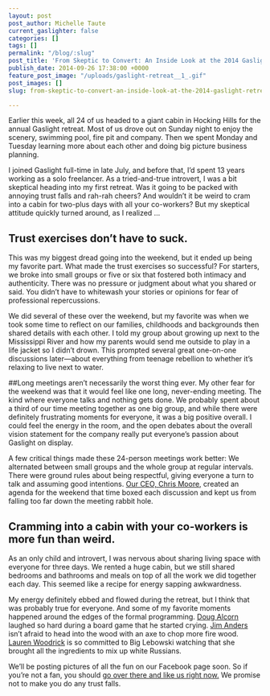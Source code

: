 ```yaml
---
layout: post
post_author: Michelle Taute
current_gaslighter: false
categories: []
tags: []
permalink: "/blog/:slug"
post_title: 'From Skeptic to Convert: An Inside Look at the 2014 Gaslight Retreat'
publish_date: 2014-09-26 17:38:00 +0000
feature_post_image: "/uploads/gaslight-retreat__1_.gif"
post_images: []
slug: from-skeptic-to-convert-an-inside-look-at-the-2014-gaslight-retreat

---
```

Earlier this week, all 24 of us headed to a giant cabin in Hocking Hills for the annual Gaslight retreat. Most of us drove out on Sunday night to enjoy the scenery, swimming pool, fire pit and company. Then we spent Monday and Tuesday learning more about each other and doing big picture business planning.

I joined Gaslight full-time in late July, and before that, I’d spent 13 years working as a solo freelancer. As a tried-and-true introvert, I was a bit skeptical heading into my first retreat. Was it going to be packed with annoying trust falls and rah-rah cheers? And wouldn’t it be weird to cram into a cabin for two-plus days with all your co-workers? But my skeptical attitude quickly turned around, as I realized …

## Trust exercises don’t have to suck.
This was my biggest dread going into the weekend, but it ended up being my favorite part. What made the trust exercises so successful? For starters, we broke into small groups or five or six that fostered both intimacy and authenticity. There was no pressure or judgment about what you shared or said. You didn’t have to whitewash your stories or opinions for fear of professional repercussions.

We did several of these over the weekend, but my favorite was when we took some time to reflect on our families, childhoods and backgrounds then shared details with each other. I told my group about growing up next to the Mississippi River and how my parents would send me outside to play in a life jacket so I didn’t drown. This prompted several great one-on-one discussions later—about everything from teenage rebellion to whether it’s relaxing to live next to water.

##Long meetings aren’t necessarily the worst thing ever.
My other fear for the weekend was that it would feel like one long, never-ending meeting. The kind where everyone talks and nothing gets done. We probably spent about a third of our time meeting together as one big group, and while there were definitely frustrating moments for everyone, it was a big positive overall. I could feel the energy in the room, and the open debates about the overall vision statement for the company really put everyone’s passion about Gaslight on display.

A few critical things made these 24-person meetings work better: We alternated between small groups and the whole group at regular intervals. There were ground rules about being respectful, giving everyone a turn to talk and assuming good intentions. [Our CEO, Chris Moore,](https://teamgaslight.com/people/chris-moore) created an agenda for the weekend that time boxed each discussion and kept us from falling too far down the meeting rabbit hole.

## Cramming into a cabin with your co-workers is more fun than weird.
As an only child and introvert, I was nervous about sharing living space with everyone for three days. We rented a huge cabin, but we still shared bedrooms and bathrooms and meals on top of all the work we did together each day. This seemed like a recipe for energy sapping awkwardness.

My energy definitely ebbed and flowed during the retreat, but I think that was probably true for everyone. And some of my favorite moments happened around the edges of the formal programming. [Doug Alcorn](https://teamgaslight.com/people/doug-alcorn) laughed so hard during a board game that he started crying. [Jim Anders](https://teamgaslight.com/people/jim-anders) isn’t afraid to head into the wood with an axe to chop more fire wood. [Lauren Woodrick](https://teamgaslight.com/people/lauren-woodrick) is so committed to Big Lebowski watching that she brought all the ingredients to mix up white Russians.

We’ll be posting pictures of all the fun on our Facebook page soon. So if you’re not a fan, you should [go over there and like us right now.](https://www.facebook.com/teamgaslight) We promise not to make you do any trust falls.
